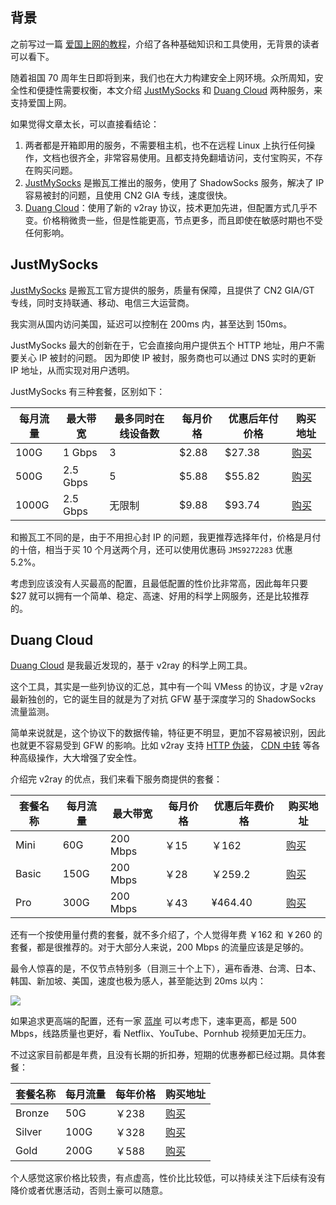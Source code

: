 ## 背景

之前写过一篇 [爱国上网的教程](./fq.md)，介绍了各种基础知识和工具使用，无背景的读者可以看下。

随着祖国 70 周年生日即将到来，我们也在大力构建安全上网环境。众所周知，安全性和便捷性需要权衡，本文介绍 [JustMySocks](https://justmysocks.net/members/aff.php?aff=407) 和 [Duang Cloud](https://duangcloud.org/aff.php?aff=99) 两种服务，来支持爱国上网。

如果觉得文章太长，可以直接看结论：

1. 两者都是开箱即用的服务，不需要租主机，也不在远程 Linux 上执行任何操作，文档也很齐全，非常容易使用。且都支持免翻墙访问，支付宝购买，不存在购买问题。
2. [JustMySocks](https://justmysocks.net/members/aff.php?aff=407) 是搬瓦工推出的服务，使用了 ShadowSocks 服务，解决了 IP 容易被封的问题，且使用 CN2 GIA 专线，速度很快。
3. [Duang Cloud](https://duangcloud.org/aff.php?aff=99)：使用了新的 v2ray 协议，技术更加先进，但配置方式几乎不变。价格稍微贵一些，但是性能更高，节点更多，而且即使在敏感时期也不受任何影响。

## JustMySocks

[JustMySocks](https://justmysocks.net/members/aff.php?aff=407) 是搬瓦工官方提供的服务，质量有保障，且提供了 CN2 GIA/GT 专线，同时支持联通、移动、电信三大运营商。

我实测从国内访问美国，延迟可以控制在 200ms 内，甚至达到 150ms。

JustMySocks 最大的创新在于，它会直接向用户提供五个 HTTP 地址，用户不需要关心 IP 被封的问题。
因为即使 IP 被封，服务商也可以通过 DNS 实时的更新 IP 地址，从而实现对用户透明。

JustMySocks 有三种套餐，区别如下：

| 每月流量 | 最大带宽 | 最多同时在线设备数 | 每月价格 | 优惠后年付价格 | 购买地址 | 
| ------- | ------ | --------------- | ------- | ----------- | ------ |
| 100G    | 1 Gbps | 3 | $2.88 | $27.38 | [购买](http://justmysocks1.net/members/aff.php?aff=407&pid=1) |
| 500G    | 2.5 Gbps | 5 | $5.88 | $55.82 | [购买](http://justmysocks1.net/members/aff.php?aff=407&pid=2) | 
| 1000G   | 2.5 Gbps | 无限制 | $9.88 | $93.74 | [购买](http://justmysocks1.net/members/aff.php?aff=407&pid=3) | 

和搬瓦工不同的是，由于不用担心封 IP 的问题，我更推荐选择年付，价格是月付的十倍，相当于买 10 个月送两个月，还可以使用优惠码 `JMS9272283` 优惠 5.2%。

考虑到应该没有人买最高的配置，且最低配置的性价比非常高，因此每年只要 $27 就可以拥有一个简单、稳定、高速、好用的科学上网服务，还是比较推荐的。

## Duang Cloud

[Duang Cloud](https://duangcloud.org/aff.php?aff=99) 是我最近发现的，基于 v2ray 的科学上网工具。

这个工具，其实是一些列协议的汇总，其中有一个叫 VMess 的协议，才是 v2ray 最新独创的，它的诞生目的就是为了对抗 GFW 基于深度学习的 ShadowSocks 流量监测。

简单来说就是，这个协议下的数据传输，特征更不明显，更加不容易被识别，因此也就更不容易受到 GFW 的影响。比如 v2ray 支持 [HTTP 伪装](https://tlanyan.me/v2ray-traffic-mask/)，
[CDN 中转](https://blog.sprov.xyz/2019/03/11/cdn-v2ray-safe-proxy/) 等各种高级操作，大大增强了安全性。

介绍完 v2ray 的优点，我们来看下服务商提供的套餐：

| 套餐名称 | 每月流量 | 最大带宽 | 每月价格 | 优惠后年费价格 | 购买地址 |
| ------- | ------ | ------- | ------ | ------------ | ------- |
| Mini | 60G | 200 Mbps | ￥15 | ￥162 | [购买](https://duangcloud.org/cart.php?a=add&pid=8&aff=99)|
| Basic | 150G | 200 Mbps | ￥28 | ￥259.2 | [购买](https://duangcloud.org/cart.php?a=add&pid=3&aff=99) | 
| Pro | 300G | 200 Mbps | ￥43 | ¥464.40 | [购买](https://duangcloud.org/cart.php?a=add&pid=4&aff=99) | 

还有一个按使用量付费的套餐，就不多介绍了，个人觉得年费 ￥162 和 ￥260 的套餐，都是很推荐的。对于大部分人来说，200 Mbps 的流量应该是足够的。

最令人惊喜的是，不仅节点特别多（目测三十个上下），遍布香港、台湾、日本、韩国、新加坡、美国，速度也极为感人，甚至能达到 20ms 以内：

![](https://images.xiaozhuanlan.com/photo/2019/eba1399e5848821f6e0aa651e8d62588.png)

如果追求更高端的配置，还有一家 [蓝岸](https://my.v2fly.net/aff.php?aff=845) 可以考虑下，速率更高，都是 500 Mbps，线路质量也更好，看 Netflix、YouTube、Pornhub 视频更加无压力。

不过这家目前都是年费，且没有长期的折扣券，短期的优惠券都已经过期。具体套餐：

| 套餐名称 | 每月流量 | 每年价格 | 购买地址 | 
| ------ | ------- | ------- | ------ |
| Bronze | 50G | ￥238 | [购买](https://my.v2fly.net/cart.php?a=confproduct&i=1&aff=845) | 
| Silver | 100G | ￥328 | [购买](https://my.v2fly.net/cart.php?a=confproduct&i=2&aff=845) |
| Gold | 200G | ￥588 | [购买](https://my.v2fly.net/cart.php?a=confproduct&i=3&aff=845) |

个人感觉这家价格比较贵，有点虚高，性价比比较低，可以持续关注下后续有没有降价或者优惠活动，否则土豪可以随意。
